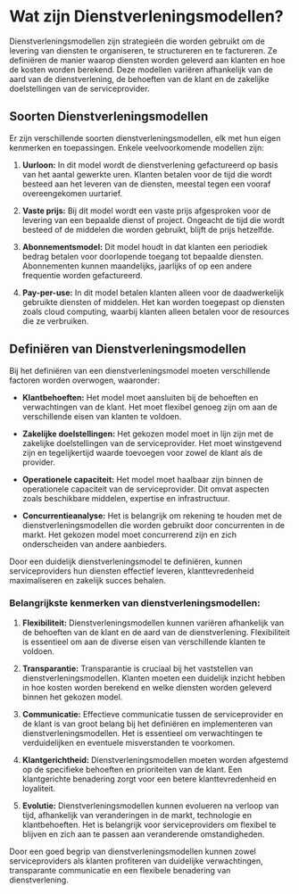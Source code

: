 # Wat zijn Dienstverleningsmodellen?

Dienstverleningsmodellen zijn strategieën die worden gebruikt om de levering van diensten te organiseren, te structureren en te factureren. Ze definiëren de manier waarop diensten worden geleverd aan klanten en hoe de kosten worden berekend. Deze modellen variëren afhankelijk van de aard van de dienstverlening, de behoeften van de klant en de zakelijke doelstellingen van de serviceprovider.

## Soorten Dienstverleningsmodellen

Er zijn verschillende soorten dienstverleningsmodellen, elk met hun eigen kenmerken en toepassingen. Enkele veelvoorkomende modellen zijn:

1. **Uurloon:** In dit model wordt de dienstverlening gefactureerd op basis van het aantal gewerkte uren. Klanten betalen voor de tijd die wordt besteed aan het leveren van de diensten, meestal tegen een vooraf overeengekomen uurtarief.

2. **Vaste prijs:** Bij dit model wordt een vaste prijs afgesproken voor de levering van een bepaalde dienst of project. Ongeacht de tijd die wordt besteed of de middelen die worden gebruikt, blijft de prijs hetzelfde.

3. **Abonnementsmodel:** Dit model houdt in dat klanten een periodiek bedrag betalen voor doorlopende toegang tot bepaalde diensten. Abonnementen kunnen maandelijks, jaarlijks of op een andere frequentie worden gefactureerd.

4. **Pay-per-use:** In dit model betalen klanten alleen voor de daadwerkelijk gebruikte diensten of middelen. Het kan worden toegepast op diensten zoals cloud computing, waarbij klanten alleen betalen voor de resources die ze verbruiken.

## Definiëren van Dienstverleningsmodellen

Bij het definiëren van een dienstverleningsmodel moeten verschillende factoren worden overwogen, waaronder:

- **Klantbehoeften:** Het model moet aansluiten bij de behoeften en verwachtingen van de klant. Het moet flexibel genoeg zijn om aan de verschillende eisen van klanten te voldoen.

- **Zakelijke doelstellingen:** Het gekozen model moet in lijn zijn met de zakelijke doelstellingen van de serviceprovider. Het moet winstgevend zijn en tegelijkertijd waarde toevoegen voor zowel de klant als de provider.

- **Operationele capaciteit:** Het model moet haalbaar zijn binnen de operationele capaciteit van de serviceprovider. Dit omvat aspecten zoals beschikbare middelen, expertise en infrastructuur.

- **Concurrentieanalyse:** Het is belangrijk om rekening te houden met de dienstverleningsmodellen die worden gebruikt door concurrenten in de markt. Het gekozen model moet concurrerend zijn en zich onderscheiden van andere aanbieders.

Door een duidelijk dienstverleningsmodel te definiëren, kunnen serviceproviders hun diensten effectief leveren, klanttevredenheid maximaliseren en zakelijk succes behalen.

### Belangrijkste kenmerken van dienstverleningsmodellen:

1. **Flexibiliteit:** Dienstverleningsmodellen kunnen variëren afhankelijk van de behoeften van de klant en de aard van de dienstverlening. Flexibiliteit is essentieel om aan de diverse eisen van verschillende klanten te voldoen.

2. **Transparantie:** Transparantie is cruciaal bij het vaststellen van dienstverleningsmodellen. Klanten moeten een duidelijk inzicht hebben in hoe kosten worden berekend en welke diensten worden geleverd binnen het gekozen model.

3. **Communicatie:** Effectieve communicatie tussen de serviceprovider en de klant is van groot belang bij het definiëren en implementeren van dienstverleningsmodellen. Het is essentieel om verwachtingen te verduidelijken en eventuele misverstanden te voorkomen.

4. **Klantgerichtheid:** Dienstverleningsmodellen moeten worden afgestemd op de specifieke behoeften en prioriteiten van de klant. Een klantgerichte benadering zorgt voor een betere klanttevredenheid en loyaliteit.

5. **Evolutie:** Dienstverleningsmodellen kunnen evolueren na verloop van tijd, afhankelijk van veranderingen in de markt, technologie en klantbehoeften. Het is belangrijk voor serviceproviders om flexibel te blijven en zich aan te passen aan veranderende omstandigheden.

Door een goed begrip van dienstverleningsmodellen kunnen zowel serviceproviders als klanten profiteren van duidelijke verwachtingen, transparante communicatie en een flexibele benadering van dienstverlening.
